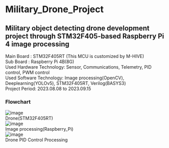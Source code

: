 # Military_Drone_Project
## Military object detecting drone development project through STM32F405-based Raspberry Pi 4 image processing

Main Board : STM32F405RT (This MCU is customized by M-HIVE)
<br/>
Sub Board : Raspberry Pi 4B(8G)
<br/>
Used Hardware Technology: Sensor, Communications, Telemetry, PID control, PWM control
<br/>
Used Software Technology: Image processing(OpenCV), Deeplearning(YOLOv5), STM32F405RT, Verilog(BASYS3) 
<br/> 
Project Period: 2023.08.08 to 2023.09.15
<br/> 
### Flowchart
![image](https://github.com/jang-young-hyun/Military_Drone_Project/assets/124988949/f9c4c1aa-257f-4642-be38-3137e7d92aa5)
<br/>Drone(STM32F405RT)<br/>
![image](https://github.com/jang-young-hyun/Military_Drone_Project/assets/124988949/f4f45172-08fd-43e2-86b0-895823617175)
<br/>Image processing(Raspberry_Pi)<br/>
![image](https://github.com/jang-young-hyun/Military_Drone_Project/assets/124988949/e9227091-dcbc-4f58-a402-649d5d631c1c)
<br/>Drone PID Control Processing<br/>
